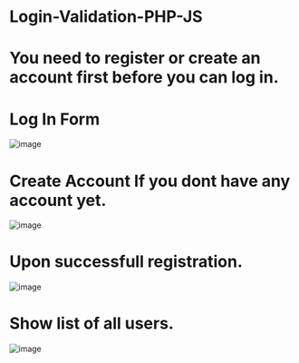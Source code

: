 # Login-Validation-PHP-JS
# You need to register or create an account first before you can log in.

# Log In Form

![image](https://user-images.githubusercontent.com/88817315/142987110-8a37c1ce-106a-401d-999a-0576b190e205.png)


# Create Account If you dont have any account yet.

![image](https://user-images.githubusercontent.com/88817315/142987161-ebae5722-5e7e-44b5-bf9d-1bdce20dba88.png)


# Upon successfull registration.

![image](https://user-images.githubusercontent.com/88817315/142987257-6f87d5b3-9d7b-4a9f-abbb-5363b4cc01c5.png)

# Show list of all users.

![image](https://user-images.githubusercontent.com/88817315/142987285-b5453e30-7cb7-453c-9e6a-71d40386ea25.png)
